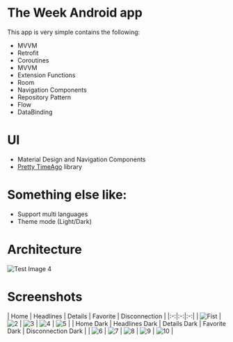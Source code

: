 # The Week Android app

This app is very simple contains the following:

- MVVM
- Retrofit
- Coroutines
- MVVM
- Extension Functions
- Room
- Navigation Components
- Repository Pattern
- Flow
- DataBinding

# UI

- Material Design and Navigation Components
- [Pretty TimeAgo](https://github.com/shamalka/Pretty-TimeAgo-android-library) library

# Something else like:

- Support multi languages
- Theme mode (Light/Dark)

# Architecture

![Test Image 4](https://developer.android.com/topic/libraries/architecture/images/final-architecture.png)

# Screenshots

| Home |  Headlines | Details | Favorite | Disconnection |
|:-:|:-:|:-:|
| ![Fist](screenshots/1.png?raw=true) | ![2](screenshots/2.png?raw=true) | ![3](screenshots/3.png?raw=true) | ![4](screenshots/4.png?raw=true) | ![5](screenshots/6.png?raw=true) |
| Home Dark | Headlines Dark |  Details Dark | Favorite Dark | Disconnection Dark |
| ![6](screenshots/7.png?raw=true) | ![7](screenshots/11.png?raw=true) | ![8](screenshots/8.png?raw=true) | ![9](screenshots/10.png?raw=true) | ![10](screenshots/12.png?raw=true) |
